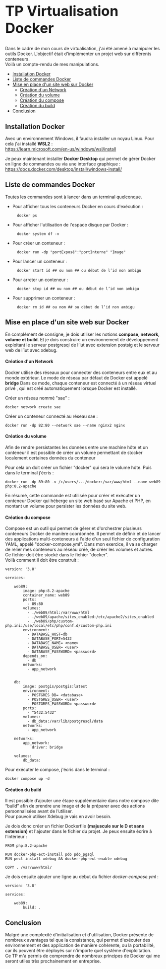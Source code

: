 <h1 style="font-size: 45px;">TP Virtualisation Docker</h1>

 Dans le cadre de mon cours de virtualisation, j'ai été amené à manipuler les outils Docker. L'objectif était d'implémenter un projet web sur différents conteneurs.   
 Voilà un compte-rendu de mes manipulations.


- [Installation Docker](#installation-docker)
- [Liste de commandes Docker](#liste-de-commandes-docker)
- [Mise en place d'un site web sur Docker](#mise-en-place-dun-site-web-sur-docker)
    - [Création d'un Network](#création-dun-network)
    - [Création du volume](#création-du-volume)
    - [Création du compose](#création-du-compose)
    - [Création du build](#création-du-build)
- [Conclusion](#conclusion)




## Installation Docker
Avec un environnement Windows, il faudra installer un noyau Linux. Pour cela j'ai installé **WSL2** :  
https://learn.microsoft.com/en-us/windows/wsl/install  

Je peux maintenant installer **Docker Desktop** qui permet de gérer Docker en ligne de commandes ou via une interface graphique :  
https://docs.docker.com/desktop/install/windows-install/

## Liste de commandes Docker 
Toutes les commandes sont à lancer dans un terminal quelconque.
* Pour afficher tous les conteneurs Docker en cours d'exécution : 

        docker ps
* Pour afficher l'utilisation de l'espace disque par Docker :

        docker system df -v

* Pour créer un conteneur :

        docker run -dp "portExposé":"portInterne" "Image"  

* Pour lancer un conteneur :

        docker start id ## ou nom ## ou début de l’id non ambigu

* Pour arreter un conteneur :

        docker stop id ## ou nom ## ou début de l’id non ambigu

* Pour supprimer un conteneur :
  
        docker rm id ## ou nom ## ou début de l’id non ambigu
    



## Mise en place d'un site web sur Docker 
En complément de consigne, je dois utiliser les notions **compose, network, volume et build**. Et je dois construire un environnement de développement exploitant le serveur postgresql de l’iut avec extension postsig et le serveur web de l’iut avec xdebug.

#### Création d'un Network 
Docker utilise des réseaux pour connecter des conteneurs entre eux et au monde extérieur. Le mode de réseau par défaut de Docker est appelé **bridge** Dans ce mode, chaque conteneur est connecté à un réseau virtuel privé , qui est créé automatiquement lorsque Docker est installé.

Créer un réseau nommé "sae" : 

    docker network create sae

Créer un conteneur connecté au réseau sae :

    docker run -dp 82:80 --network sae --name nginx2 nginx

#### Création du volume 
Afin de rendre persistantes les données entre une machine hôte et un conteneur il est possible de créer un volume permettant de stocker localement certaines données du conteneur

Pour cela on doit créer un fichier "docker" qui sera le volume hôte.
Puis dans le terminal j'écris : 

    docker run -dp 89:80 -v /c/users/.../docker:/var/www/html --name web89  php:8.2-apache

En résumé, cette commande est utilisée pour créer et exécuter un conteneur Docker qui héberge un site web basé sur Apache et PHP, en montant un volume pour persister les données du site web.

#### Création du compose 
Compose est un outil qui permet de gérer et d'orchestrer plusieurs conteneurs Docker de manière coordonnée. Il permet de définir et de lancer des applications multi-conteneurs à l'aide d'un seul fichier de configuration YAML, appelé "docker-compose.yml". Dans mon exercice, il va se charger de relier mes conteneurs au réseau créé, de créer les volumes et autres.  
Ce fichier doit être stocké dans le fichier "docker".  
Voilà comment il doit être construit :  
    
    version: '3.8'

    services:

        web89:
            image: php:8.2-apache
            container_name: web89
            ports:
              - 89:80
            volumes:
              - ./web89/html:/var/www/html
              - ./web89/apache/sites_enabled:/etc/apache2/sites_enabled
              - ./web89/php/custom-php.ini:/use/local/etc/php/conf.d/custom-php.ini
            environment:
              - DATABASE_HOST=db
              - DATABASE_PORT=5432
              - DATABASE_NAME= <name>
              - DATABASE_USER= <user>
              - DATABASE_PASSWORD= <password>
            depends_on:
              - db
            networks:
              - app_network


        db:
            image: postgis/postgis:latest
            environment:
              - POSTGRES_DB= <database>
              - POSTGRES_USER= <user>
              - POSTGRES_PASSWORD= <password>
            ports:
              - "5432:5432"
            volumes:
              - db_data:/var/lib/postgresql/data
            networks:
              - app_network

        networks:
            app_network:
                driver: bridge

        volumes:
            db_data:

Pour exécuter le compose, j'écris dans le terminal : 

    docker compose up -d

#### Création du build
Il est possible d’ajouter une étape supplémentaire dans notre compose dite “build” afin de prendre une image et de la préparer avec des actions personnalisées avant de l’utiliser.  
Pour pouvoir utiliser Xdebug je vais en avoir besoin.  

Je dois donc créer un fichier Dockerfile **(majuscule sur le D et sans extension)** et l'ajouter dans le fichier du projet.
Je peux ensuite écrire à l'intérieur :

    FROM php:8.2-apache

    RUN docker-php-ext-install pdo pdo_pgsql
    RUN pecl install xdebug && docker-php-ext-enable xdebug

    COPY . /var/www/html/

Je dois ensuite ajouter une ligne au début du fichier _docker-compose.yml_ :

    version: '3.8'

    services:

        web89:
            build: .

## Conclusion 
Malgré une complexité d'initialisation et d'utilisation, Docker présente de nombreux avantages tel que la consistance, qui permet d'exécuter des environnement et des application de manière cohérente, ou la portabilité, car
ils peuvent être déployés sur n'importe quel système d'exploitation.  
Ce TP m'a permis de comprendre de nombreux principes de Docker qui me seront utiles très prochainement en entreprise.
